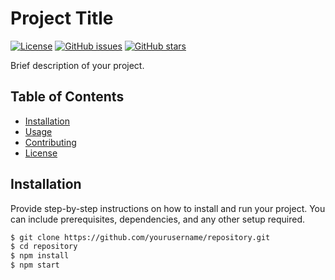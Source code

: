 # Project Title

[![License](https://img.shields.io/badge/License-MIT-blue.svg)](https://opensource.org/licenses/MIT)
[![GitHub issues](https://img.shields.io/github/issues/yourusername/repository)](https://github.com/yourusername/repository/issues)
[![GitHub stars](https://img.shields.io/github/stars/yourusername/repository)](https://github.com/yourusername/repository/stargazers)

Brief description of your project.

## Table of Contents

- [Installation](#installation)
- [Usage](#usage)
- [Contributing](#contributing)
- [License](#license)

## Installation

Provide step-by-step instructions on how to install and run your project. You can include prerequisites, dependencies, and any other setup required.

```bash
$ git clone https://github.com/yourusername/repository.git
$ cd repository
$ npm install
$ npm start
